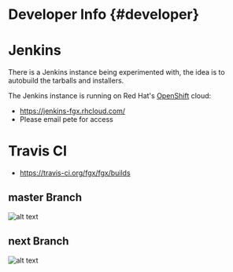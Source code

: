 Developer Info   {#developer}
================

Jenkins
=====================



There is a Jenkins instance being experimented with, the idea
is to autobuild the tarballs and installers.

The Jenkins instance is running on Red Hat's [OpenShift](https://openshift.com/) cloud:
- https://jenkins-fgx.rhcloud.com/
- Please email pete for access

Travis CI
=====================

- https://travis-ci.org/fgx/fgx/builds

master Branch
----------------
![alt text](https://travis-ci.org/fgx/fgx.svg?branch=master "Master")

next Branch
----------------
![alt text](https://travis-ci.org/fgx/fgx.svg?branch=next "Next")
